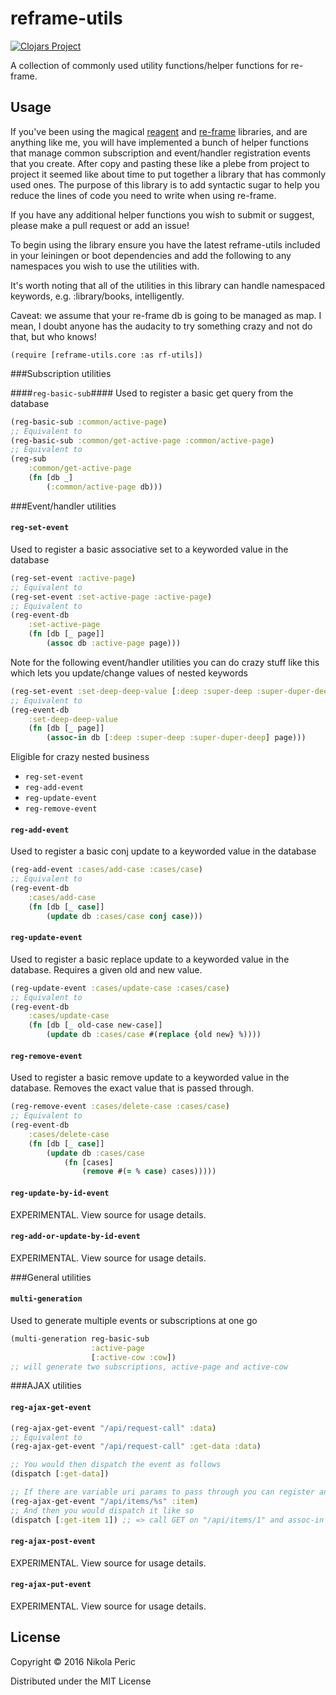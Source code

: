 # reframe-utils

[![Clojars Project](http://clojars.org/reframe-utils/latest-version.svg)](https://clojars.org/reframe-utils)

A collection of commonly used utility functions/helper functions for re-frame.

## Usage

If you've been using the magical [reagent](https://github.com/reagent-project/reagent)  and [re-frame](https://github.com/Day8/re-frame) libraries, and are anything like me, you will have implemented a bunch of helper functions that manage common subscription and event/handler registration events that you create. After copy and pasting these like a plebe from project to project it seemed like about time to put together a library that has commonly used ones. The purpose of this library is to add syntactic sugar to help you reduce the lines of code you need to write when using re-frame.

If you have any additional helper functions you wish to submit or suggest, please make a pull request or add an issue!

To begin using the library ensure you have the latest reframe-utils included in your leiningen or boot dependencies and add the following to any namespaces you wish to use the utilities with.

It's worth noting that all of the utilities in this library can handle namespaced keywords, e.g. :library/books, intelligently.

Caveat: we assume that your re-frame db is going to be managed as map. I mean, I doubt anyone has the audacity to try something crazy and not do that, but who knows!

`(require [reframe-utils.core :as rf-utils])`

###Subscription utilities

####`reg-basic-sub`####
Used to register a basic get query from the database

```clojure
(reg-basic-sub :common/active-page)
;; Equivalent to
(reg-basic-sub :common/get-active-page :common/active-page)
;; Equivalent to
(reg-sub
	:common/get-active-page
	(fn [db _]
		(:common/active-page db)))
```

###Event/handler utilities

#### `reg-set-event` ####
Used to register a basic associative set to a keyworded value in the  database

```clojure
(reg-set-event :active-page)
;; Equivalent to
(reg-set-event :set-active-page :active-page)
;; Equivalent to
(reg-event-db
	:set-active-page
	(fn [db [_ page]]
		(assoc db :active-page page)))
```

Note for the following event/handler utilities you can do crazy stuff like this which lets you update/change values of nested keywords
```clojure
(reg-set-event :set-deep-deep-value [:deep :super-deep :super-duper-deep])
;; Equivalent to
(reg-event-db
	:set-deep-deep-value
	(fn [db [_ page]]
		(assoc-in db [:deep :super-deep :super-duper-deep] page)))
```

Eligible for crazy nested business
- `reg-set-event`
- `reg-add-event`
- `reg-update-event`
- `reg-remove-event`

#### `reg-add-event` ####
Used to register a basic conj update to a keyworded value in the database

```clojure
(reg-add-event :cases/add-case :cases/case)
;; Equivalent to
(reg-event-db
	:cases/add-case
	(fn [db [_ case]]
		(update db :cases/case conj case)))
```

#### `reg-update-event` ####
Used to register a basic replace update to a keyworded value in the database. Requires a given old and new value.

```clojure
(reg-update-event :cases/update-case :cases/case)
;; Equivalent to
(reg-event-db
	:cases/update-case
	(fn [db [_ old-case new-case]]
		(update db :cases/case #(replace {old new} %))))
```

#### `reg-remove-event` ####
Used to register a basic remove update to a keyworded value in the database. Removes the exact value that is passed through.

```clojure
(reg-remove-event :cases/delete-case :cases/case)
;; Equivalent to
(reg-event-db
	:cases/delete-case
	(fn [db [_ case]]
		(update db :cases/case 
			(fn [cases] 
				(remove #(= % case) cases)))))
```

#### `reg-update-by-id-event` ####
EXPERIMENTAL. View source for usage details.

#### `reg-add-or-update-by-id-event` ####
EXPERIMENTAL. View source for usage details.

###General utilities

#### `multi-generation` ####
Used to generate multiple events or subscriptions at one go
```clojure
(multi-generation reg-basic-sub
			      :active-page
			      [:active-cow :cow])
;; will generate two subscriptions, active-page and active-cow
```

###AJAX utilities

#### `reg-ajax-get-event` ####
```clojure
(reg-ajax-get-event "/api/request-call" :data)
;; Equivalent to
(reg-ajax-get-event "/api/request-call" :get-data :data)

;; You would then dispatch the event as follows
(dispatch [:get-data])

;; If there are variable uri params to pass through you can register an event as follows
(reg-ajax-get-event "/api/items/%s" :item)
;; And then you would dispatch it like so
(dispatch [:get-item 1]) ;; => call GET on "/api/items/1" and assoc-in the response to :item
```

#### `reg-ajax-post-event` ####
EXPERIMENTAL. View source for usage details.

#### `reg-ajax-put-event` ####
EXPERIMENTAL. View source for usage details.

## License

Copyright © 2016 Nikola Peric

Distributed under the MIT License
